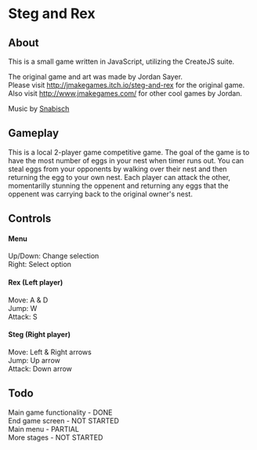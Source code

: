 # Steg and Rex

## About
This is a small game written in JavaScript, utilizing the CreateJS suite.  
  
The original game and art was made by Jordan Sayer.  
Please visit http://jmakegames.itch.io/steg-and-rex for the original game.  
Also visit http://www.jmakegames.com/ for other cool games by Jordan.

Music by [Snabisch](http://snabisch.blogspot.com.es/)

## Gameplay
This is a local 2-player game competitive game.
The goal of the game is to have the most number of eggs in your nest when timer runs out.
You can steal eggs from your opponents by walking over their nest and then returning the egg to your own nest.
Each player can attack the other, momentarilly stunning the oppenent and returning any eggs that the oppenent was carrying back to the original owner's nest.

## Controls
#### Menu
Up/Down: Change selection  
Right: Select option
#### Rex (Left player)
Move: A & D  
Jump: W  
Attack: S
#### Steg (Right player)
Move: Left & Right arrows  
Jump: Up arrow  
Attack: Down arrow

## Todo
Main game functionality - DONE  
End game screen - NOT STARTED  
Main menu - PARTIAL  
More stages - NOT STARTED  
